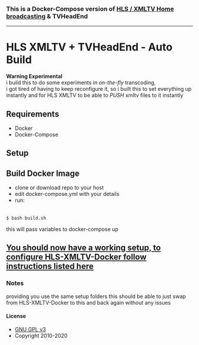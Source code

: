 ### This is a Docker-Compose version of [HLS / XMLTV Home broadcasting](https://github.com/deanochips/HLS-XMLTV---Home-Broadcasting) & TVHeadEnd
------------------------------------------------------------------------------------------------------------------


# HLS XMLTV + TVHeadEnd - Auto Build

**Warning Experimental**    
i build this to do some experiments in *on-the-fly* transcoding,    
i got tired of having to keep reconfigure it, 
so i built this to set everything up instantly and for HLS XMLTV to be able to *PUSH* xmltv files to it instantly    

## Requirements

* Docker
* Docker-Compose 

## Setup

## Build Docker Image
* clone or download repo to your host
* edit docker-compose.yml with your details
* run:
######

    $ bash build.sh

this will pass variables to docker-compose up

## [You should now have a working setup, to configure HLS-XMLTV-Docker follow instructions listed here](https://github.com/deanochips/HLS-XMLTV-Docker)

### Notes

providing you use the same setup folders this should be able to just swap from HLS-XMLTV-Docker to this and back again without any issues


#### License


* [GNU GPL v3](http://www.gnu.org/licenses/gpl.html)
* Copyright 2010-2020
